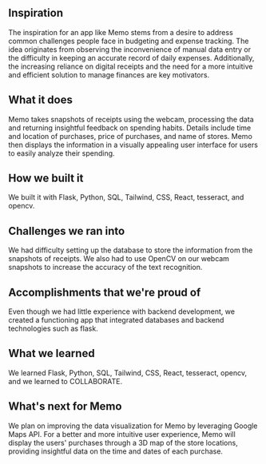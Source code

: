## Inspiration
The inspiration for an app like Memo stems from a desire to address common challenges people face in budgeting and expense tracking. The idea originates from observing the inconvenience of manual data entry or the difficulty in keeping an accurate record of daily expenses. Additionally, the increasing reliance on digital receipts and the need for a more intuitive and efficient solution to manage finances are key motivators. 
## What it does
Memo takes snapshots of receipts using the webcam, processing the data and returning insightful feedback on spending habits. Details include time and location of purchases, price of purchases, and name of stores. Memo then displays the information in a visually appealing user interface for users to easily analyze their spending. 
## How we built it
We built it with Flask, Python, SQL, Tailwind, CSS, React, tesseract, and opencv.
## Challenges we ran into
We had difficulty setting up the database to store the information from the snapshots of receipts. We also had to use OpenCV on our webcam snapshots to increase the accuracy of the text recognition.
## Accomplishments that we're proud of
Even though we had little experience with backend development, we created a functioning app that integrated databases and backend technologies such as flask.
## What we learned
We learned Flask, Python, SQL, Tailwind, CSS, React, tesseract, opencv, and we learned to COLLABORATE.
## What's next for Memo
We plan on improving the data visualization for Memo by leveraging Google Maps API. For a better and more intuitive user experience, Memo will display the users' purchases through a 3D map of the store locations, providing insightful data on the time and dates of each purchase.